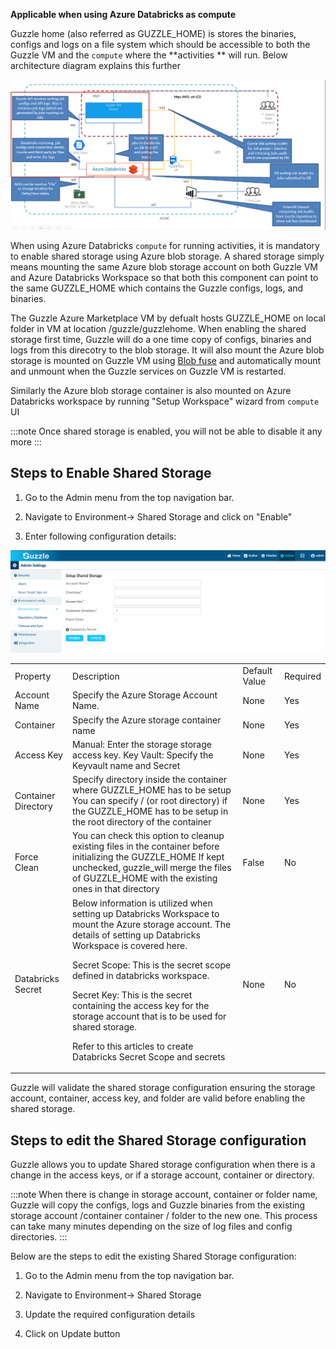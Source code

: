 
**Applicable when using Azure Databricks as compute**

Guzzle home (also referred as GUZZLE_HOME) is stores the binaries, configs and logs on a file system which should be accessible to both the Guzzle VM and the `compute` where the **activities ** will run. Below architecture diagram explains this further 

![image alt text](/img/docs/how-to-guides/administrator/environment-config/setup_shared_storage0.png)

When using Azure Databricks `compute` for running activities, it is mandatory to enable shared storage using Azure blob storage. A shared storage simply means mounting the same Azure blob storage account on both Guzzle VM and Azure Databricks Workspace so that both this component can point to the same GUZZLE_HOME which contains the Guzzle configs, logs, and binaries. 

The Guzzle Azure Marketplace VM by defualt hosts GUZZLE_HOME on local folder in VM at location /guzzle/guzzlehome. When  enabling the shared storage first time, Guzzle will do a one time copy of configs, binaries and logs from this direcotry  to the blob storage. It will also mount the Azure blob storage is mounted on Guzzle VM using [Blob fuse](https://docs.microsoft.com/en-us/azure/storage/blobs/storage-how-to-mount-container-linux) and automatically mount and unmount when the Guzzle services on Guzzle VM is restarted. 

Similarly the Azure blob storage container is also mounted on Azure Databricks workspace by running "Setup Workspace" wizard from `compute` UI

:::note 
Once shared storage is enabled, you will not be able to disable it any more
:::

## Steps to Enable Shared Storage 

1. Go to the Admin menu from the top navigation bar.

2. Navigate to Environment-> Shared Storage and click on "Enable" 

3. Enter following configuration details:

![image alt text](/img/docs/how-to-guides/administrator/environment-config/setup_shared_storage1.png)

<table>
  <tr>
    <td>Property </td>
    <td>Description</td>
    <td>Default Value</td>
    <td>Required</td>
  </tr>
  <tr>
    <td>Account Name</td>
    <td>Specify the Azure Storage Account Name. </td>
    <td>None</td>
    <td>Yes</td>
  </tr>
  <tr>
    <td>Container</td>
    <td>Specify the Azure storage container name</td>
    <td>None</td>
    <td>Yes</td>
  </tr>
  <tr>
    <td>Access Key</td>
    <td>Manual: Enter the storage storage access key.
Key Vault: Specify the Keyvault name and Secret</td>
    <td>None</td>
    <td>Yes</td>
  </tr>
  <tr>
    <td>Container Directory</td>
    <td>Specify directory inside the container where GUZZLE_HOME has to be setup
You can specify / (or root directory) if the GUZZLE_HOME  has to be setup in the root directory of the container</td>
    <td>None</td>
    <td>Yes</td>
  </tr>
  <tr>
    <td>Force Clean</td>
    <td>You can check this option to cleanup existing files in the container before initializing the GUZZLE_HOME
If kept unchecked, guzzle_will merge the files of GUZZLE_HOME with the existing ones in that directory</td>
    <td>False</td>
    <td>No</td>
  </tr>
  <tr>
    <td>Databricks Secret</td>
    <td>Below information is utilized when setting up Databricks Workspace to mount the Azure storage account. The details of setting up Databricks Workspace is covered  here.
      
Secret Scope: This is the secret scope defined in databricks workspace.
      
Secret Key: This is the secret containing the access key for the storage account that is to be used for shared storage.
      
Refer to this articles to create Databricks Secret Scope and secrets</td>
    <td>None</td>
    <td>No</td>
  </tr>
</table>


Guzzle will validate the shared storage configuration ensuring the storage account, container, access key, and folder are valid before enabling the shared storage.

## Steps to edit the Shared Storage configuration

Guzzle allows you to update Shared storage configuration when there is a change in the access keys, or if a storage account, container or directory.

:::note 
When there is change in storage account, container or folder name, Guzzle will copy the configs, logs and Guzzle binaries  from the existing storage account /container container / folder to the new one. This process can take many minutes depending on the size of log files and config directories. 
:::

Below are the steps to edit the existing Shared Storage configuration: 

1. Go to the Admin menu from the top navigation bar.

2. Navigate to Environment-> Shared Storage 

3. Update the required configuration details

4. Click on Update button